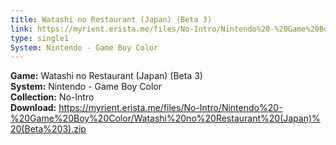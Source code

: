 ```yaml
---
title: Watashi no Restaurant (Japan) (Beta 3)
link: https://myrient.erista.me/files/No-Intro/Nintendo%20-%20Game%20Boy%20Color/Watashi%20no%20Restaurant%20(Japan)%20(Beta%203).zip
type: single1
System: Nintendo - Game Boy Color
---
```

<b>Game:</b> Watashi no Restaurant (Japan) (Beta 3)<br>
<b>System:</b> Nintendo - Game Boy Color<br>
<b>Collection:</b> No-Intro<br>
<b>Download:</b> https://myrient.erista.me/files/No-Intro/Nintendo%20-%20Game%20Boy%20Color/Watashi%20no%20Restaurant%20(Japan)%20(Beta%203).zip